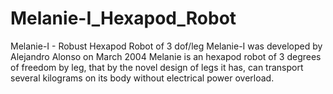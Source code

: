 # Melanie-I_Hexapod_Robot
 Melanie-I - Robust Hexapod Robot of 3 dof/leg Melanie-I was developed by Alejandro Alonso on March 2004  Melanie is an hexapod robot of 3 degrees of freedom by leg, that by the novel design of legs it has, can transport several kilograms on its body without electrical power overload.
